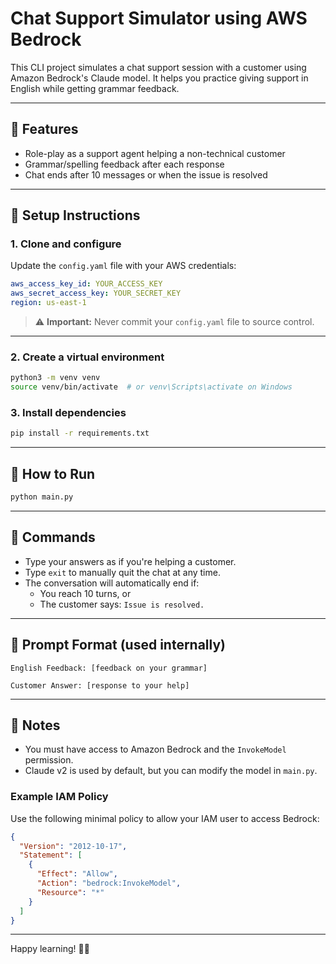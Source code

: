 # Chat Support Simulator using AWS Bedrock

This CLI project simulates a chat support session with a customer using Amazon Bedrock's Claude model. It helps you practice giving support in English while getting grammar feedback.

---

## 🧩 Features
- Role-play as a support agent helping a non-technical customer
- Grammar/spelling feedback after each response
- Chat ends after 10 messages or when the issue is resolved

---

## 📁 Setup Instructions

### 1. Clone and configure
Update the `config.yaml` file with your AWS credentials:

```yaml
aws_access_key_id: YOUR_ACCESS_KEY
aws_secret_access_key: YOUR_SECRET_KEY
region: us-east-1
```

> ⚠️ **Important:** Never commit your `config.yaml` file to source control.

---

### 2. Create a virtual environment
```bash
python3 -m venv venv
source venv/bin/activate  # or venv\Scripts\activate on Windows
```

### 3. Install dependencies
```bash
pip install -r requirements.txt
```

---

## 🚀 How to Run
```bash
python main.py
```

---

## 💬 Commands
- Type your answers as if you're helping a customer.
- Type `exit` to manually quit the chat at any time.
- The conversation will automatically end if:
  - You reach 10 turns, or
  - The customer says: `Issue is resolved.`

---

## 📝 Prompt Format (used internally)
```
English Feedback: [feedback on your grammar]

Customer Answer: [response to your help]
```

---

## 📌 Notes
- You must have access to Amazon Bedrock and the `InvokeModel` permission.
- Claude v2 is used by default, but you can modify the model in `main.py`.

### Example IAM Policy
Use the following minimal policy to allow your IAM user to access Bedrock:

```json
{
  "Version": "2012-10-17",
  "Statement": [
    {
      "Effect": "Allow",
      "Action": "bedrock:InvokeModel",
      "Resource": "*"
    }
  ]
}
```

---

Happy learning! 🧠💬
